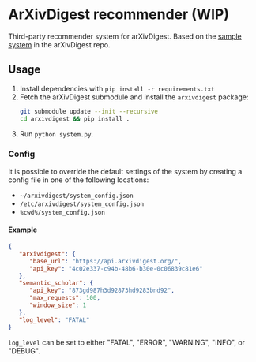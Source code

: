 # ArXivDigest recommender (WIP)

Third-party recommender system for arXivDigest. Based on the [sample system](https://github.com/iai-group/arXivDigest/tree/master/sample) in the arXivDigest repo.

## Usage

1. Install dependencies with `pip install -r requirements.txt`
1. Fetch the arXivDigest submodule and install the `arxivdigest` package:
   ```sh
   git submodule update --init --recursive
   cd arxivdigest && pip install .
   ```
1. Run `python system.py`.

### Config

It is possible to override the default settings of the system by creating a config file in one of the following locations:
* `~/arxivdigest/system_config.json`
* `/etc/arxivdigest/system_config.json`
* `%cwd%/system_config.json`

#### Example

```json
{
   "arxivdigest": {
      "base_url": "https://api.arxivdigest.org/",
      "api_key": "4c02e337-c94b-48b6-b30e-0c06839c81e6"
   },
   "semantic_scholar": {
      "api_key": "873gd987h3d92873hd9283bnd92",
      "max_requests": 100,
      "window_size": 1
   },
   "log_level": "FATAL"
}
```

`log_level` can be set to either "FATAL", "ERROR", "WARNING", "INFO", or "DEBUG".